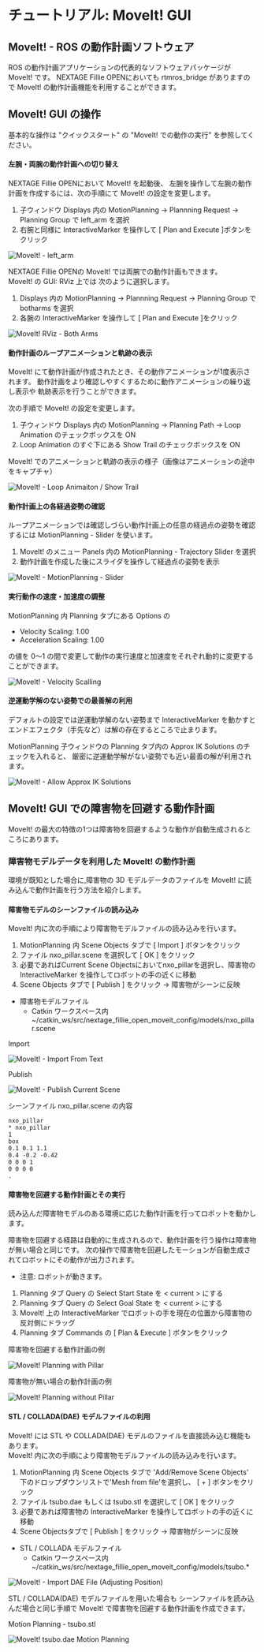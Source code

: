 # チュートリアル: MoveIt! GUI

## MoveIt! - ROS の動作計画ソフトウェア <!--MoveIt-ROS operation planning software-->

ROS の動作計画アプリケーションの代表的なソフトウェアパッケージが MoveIt! です。
NEXTAGE Fillie OPENにおいても rtmros_bridge がありますので
MoveIt! の動作計画機能を利用することができます。


## MoveIt! GUI の操作 <!--Working with the MoveIt GUI-->

基本的な操作は "クイックスタート" の "MoveIt! での動作の実行" を参照してください。

#### 左腕・両腕の動作計画への切り替え <!--Switching to a left arm and two arms movement plan-->

NEXTAGE Fillie OPENにおいて MoveIt! を起動後、
左腕を操作して左腕の動作計画を作成するには、次の手順にて MoveIt! の設定を変更します。

1. 子ウィンドウ Displays 内の MotionPlanning → Plannning Request → Planning Group で left_arm を選択
2. 右腕と同様に InteractiveMarker を操作して [ Plan and Execute ]ボタンをクリック

![MoveIt! - left_arm](../images/nxo_images/nxo_moveit_planning-group_left_arm.png)

NEXTAGE Fillie OPENの MoveIt! では両腕での動作計画もできます。<br>
MoveIt! の GUI: RViz 上では 次のように選択します。

1. Displays 内の MotionPlanning → Plannning Request → Planning Group で botharms を選択
2. 各腕の InteractiveMarker を操作して [ Plan and Execute ]をクリック

![MoveIt! RViz - Both Arms](../images/nxo_images/PlanBothArms.png)

#### 動作計画のループアニメーションと軌跡の表示 <!--Displaying Loop Animation and Trajectories in a Motion Plan-->

MoveIt! にて動作計画が作成されたとき、その動作アニメーションが1度表示されます。
動作計画をより確認しやすくするために動作アニメーションの繰り返し表示や
軌跡表示を行うことができます。

次の手順で MoveIt! の設定を変更します。

1. 子ウィンドウ Displays 内の MotionPlanning → Planning Path → Loop Animation のチェックボックスを ON
2. Loop Animation のすぐ下にある Show Trail のチェックボックスを ON

MoveIt! でのアニメーションと軌跡の表示の様子（画像はアニメーションの途中をキャプチャ）

![MoveIt! - Loop Animaiton / Show Trail](../images/nxo_images/nxo_moveit_loop-animation_show-trail_pillar.png)

#### 動作計画上の各経過姿勢の確認 <!--Confirmation of each posture in the action plan-->

ループアニメーションでは確認しづらい動作計画上の任意の経過点の姿勢を確認するには
MotionPlanning - Slider を使います。

1. MoveIt! のメニュー Panels 内の MotionPlanning - Trajectory Slider を選択
2. 動作計画を作成した後にスライダを操作して経過点の姿勢を表示

![MoveIt! - MotionPlanning - Slider](../images/nxo_images/nxo_moveit_panels_motionplanning-slider_halfpos.png)

#### 実行動作の速度・加速度の調整 <!--Adjustment of speed and acceleration of execution operation-->

MotionPlanning 内 Planning タブにある Options の

- Velocity Scaling: 1.00
- Acceleration Scaling: 1.00

の値を 0〜1 の間で変更して動作の実行速度と加速度をそれぞれ動的に変更することができます。

![MoveIt! - Velocity Scalling](../images/nxo_images/nxo_moveit_velocity-scalling.png)

#### 逆運動学解のない姿勢での最善解の利用 <!--Use of the best solution in a posture without an inverse kinematic solution-->

デフォルトの設定では逆運動学解のない姿勢まで InteractiveMarker を動かすと
エンドエフェクタ（手先など）は解の存在するところで止まります。

MotionPlanning 子ウィンドウの Planning タブ内の  Approx IK Solutions のチェックを入れると、
厳密に逆運動学解がない姿勢でも近い最善の解が利用されます。

![MoveIt! - Allow Approx IK Solutions](../images/nxfo_images/nxo_moveit_approx-ik-solutions.png)

<!-- #### NEXTAGE OPEN での IKFast の利用 -->

<!-- NEXTAGE_OPEN では IKFast パッケージを利用することができます。 -->
<!-- MoveIt! を実行するときに引数として運動学の設定を IKFast を利用するように指定します。 -->

<!-- ``` -->
<!-- $ roslaunch nextage_moveit_config moveit_planning_execution.launch kinematics_conf:=`rospack find nextage_moveit_config`/config/kinematics_ikfast.yaml -->
<!-- ``` -->

## MoveIt! GUI での障害物を回避する動作計画 <!--Operation plans to avoid obstacles in  MoveIt GUI-->

MoveIt! の最大の特徴の1つは障害物を回避するような動作が自動生成されるところにあります。

### 障害物モデルデータを利用した MoveIt! の動作計画 <!--MoveIt operation planning using obstacle model data-->

環境が既知とした場合に,障害物の 3D モデルデータのファイルを MoveIt! に読み込んで動作計画を行う方法を紹介します。

#### 障害物モデルのシーンファイルの読み込み <!--Reading Scene Files for Obstacle Models-->

MoveIt! 内に次の手順により障害物モデルファイルの読み込みを行います。

1. MotionPlanning 内 Scene Objects タブで [ Import ] ボタンをクリック
2. ファイル nxo_pillar.scene を選択して [ OK ] をクリック
3. 必要であればCurrent Scene Objectsにおいてnxo_pillarを選択し、障害物の InteractiveMarker を操作してロボットの手の近くに移動
4. Scene Objects タブで [ Publish ] をクリック → 障害物がシーンに反映


- 障害物モデルファイル
  - Catkin ワークスペース内 ~/catkin_ws/src/nextage_fillie_open_moveit_config/models/nxo_pillar.scene

Import<br>

![MoveIt! - Import From Text](../images/nxo_images/nxo_moveit_scene-object_import-from-text.png)

Publish<br>

![MoveIt! - Publish Current Scene](../images/nxo_images/nxo_moveit_context_publish-current-scene.png)

シーンファイル nxo_pillar.scene の内容

```
nxo_pillar
* nxo_pillar
1
box
0.1 0.1 1.1
0.4 -0.2 -0.42
0 0 0 1
0 0 0 0
.
```

#### 障害物を回避する動作計画とその実行 <!--Operation plan for avoiding obstacles and execution thereof-->

読み込んだ障害物モデルのある環境に応じた動作計画を行ってロボットを動かします。

障害物を回避する経路は自動的に生成されるので、動作計画を行う操作は障害物が無い場合と同じです。
次の操作で障害物を回避したモーションが自動生成されてロボットにその動作が出力されます。

- 注意: ロボットが動きます。


1. Planning タブ Query の Select Start State を < current > にする
2. Planning タブ Query の Select Goal State を < current > にする
3. MoveIt! 上の InteractiveMarker でロボットの手を現在の位置から障害物の反対側にドラッグ
4. Planning タブ Commands の [ Plan & Execute ] ボタンをクリック


障害物を回避する動作計画の例

![MoveIt! Planning with Pillar](../images/nxo_images/nxo_moveit-planning_pillar.png)

障害物が無い場合の動作計画の例

![MoveIt! Planning without Pillar](../images/nxo_images/nxo_moveit-planning_no-pillar.png)


#### STL / COLLADA(DAE) モデルファイルの利用 <!--Using STL /COLLADA Model Files-->

MoveIt! には STL や COLLADA(DAE) モデルのファイルを直接読み込む機能もあります。<br>
MoveIt! 内に次の手順により障害物モデルファイルの読み込みを行います。

1. MotionPlanning 内 Scene Objects タブで 'Add/Remove Scene Objects' 下のドロップダウンリストで'Mesh from file'を選択し、 [ + ] ボタンをクリック
2. ファイル tsubo.dae もしくは tsubo.stl を選択して [ OK ] をクリック
3. 必要であれば障害物の InteractiveMarker を操作してロボットの手の近くに移動
4. Scene Objectsタブで [ Publish ] をクリック → 障害物がシーンに反映


- STL / COLLADA モデルファイル
  - Catkin ワークスペース内 ~/catkin_ws/src/nextage_fillie_open_moveit_config/models/tsubo.*

![MoveIt! - Import DAE File (Adjusting Position)](../images/nxo_images/nxo_moveit_scene-object_tsubo-stl_adjusting-pos.png)

STL / COLLADA(DAE) モデルファイルを用いた場合も
シーンファイルを読み込んだ場合と同じ手順で
MoveIt! で障害物を回避する動作計画を作成できます。

Motion Planning - tsubo.stl

![MoveIt! tsubo.dae Motion Planning](../images/nxo_images/nxo_moveit_plan_show-trail-2_tsubo-stl.png)


<!-- EOF -->
